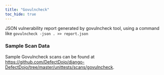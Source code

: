 ```yaml
---
title: "Govulncheck"
toc_hide: true
---
```

JSON vulnerability report generated by govulncheck tool, using a command like `govulncheck -json . >> report.json`
### Sample Scan Data
Sample Govulncheck scans can be found at https://github.com/DefectDojo/django-DefectDojo/tree/master/unittests/scans/govulncheck.